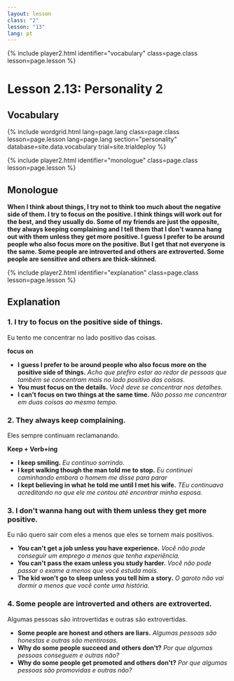 ```yaml
---
layout: lesson
class: "2"
lesson: "13"	
lang: pt
---
```


{% include player2.html identifier="vocabulary" class=page.class lesson=page.lesson %}
# Lesson 2.13: Personality 2



## Vocabulary

{% include wordgrid.html lang=page.lang
		class=page.class 
		lesson=page.lesson 
		lang=page.lang
		section="personality"
		database=site.data.vocabulary 
		trial=site.trialdeploy %}




{% include player2.html identifier="monologue" class=page.class lesson=page.lesson %}
## Monologue

**When I think about things, I try not to think too much about the negative side of them. I try to focus on the positive. I think things will work out for the best, and they usually do. Some of my friends are just the opposite, they always keeping complaining and I tell them that I don't wanna hang out with them unless they get more positive. I guess I prefer to be around people who also focus more on the positive. But I get that not everyone is the same. Some people are introverted and others are extroverted. Some people are sensitive and others are thick-skinned.**



{% include player2.html identifier="explanation" class=page.class lesson=page.lesson %}
## Explanation



### 1. I try to focus on the positive side of things.
Eu tento me concentrar no lado positivo das coisas.

**focus on**
- **I guess I prefer to be around people who also focus more on the positive side of things.** *Acho que prefiro estar ao redor de pessoas que também se concentram mais no lado positivo das coisas.*
- **You must focus on the details.** *Você deve se concentrar nos detalhes.*
- **I can't focus on two things at the same time.** *Não posso me concentrar em duas coisas ao mesmo tempo.*

### 2. They always keep complaining.
Eles sempre continuam reclamanando. 

**Keep + Verb+ing**
- **I keep smiling.** *Eu continuo sorrindo.*
- **I kept walking though the man told me to stop.** *Eu continuei caminhando embora o homem me disse para parar*
- **I kept believing in what he told me until I met his wife.** *TEu continuava acreditando no que ele me contou até encontrar minha esposa.*

### 3. I don't wanna hang out with them unless they get more positive.
Eu não quero sair com eles a menos que eles se tornem mais positivos. 
- **You can't get a job unless you have experience.** *Você não pode conseguir um emprego a menos que tenha experiência.*
- **You can't pass the exam unless you study harder.** *Você não pode passar o exame a menos que você estuda mais.* 
- **The kid won't go to sleep unless you tell him a story.** *O garoto não vai dormir a menos que você conte uma história.*

### 4.  Some people are introverted and others are extroverted.
Algumas pessoas são introvertidas e outras são extrovertidas.
- **Some people are honest and others are liars.** *Algumas pessoas são honestas e outras são mentirosas.*
- **Why do some people succeed and others don't?** *Por que algumas pessoas conseguem e outras não?*
- **Why do some people get promoted and others don't?** *Por que algumas pessoas são promovidas e outras não?*
